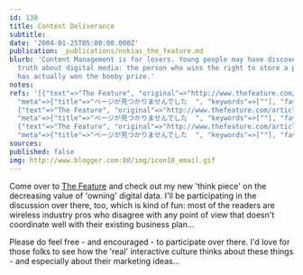 ```yaml
---
id: 130
title: Content Deliverance
subtitle: 
date: '2004-01-25T05:00:00.000Z'
publication: _publications/nokias_the_feature.md
blurb: 'Content Management is for losers. Young people may have discovered the dark
  truth about digital media: the person who wins the right to store a piece of data
  has actually won the booby prize.'
notes: 
refs: '[{"text"=>"The Feature", "original"=>"http://www.thefeature.com/article?articleid=100343",
  "meta"=>{"title"=>"ページが見つかりませんでした  ", "keywords"=>[""], "favicon"=>"http://www.thefeature.com/favicon.ico"}},
  {"text"=>"The Feature", "original"=>"http://www.thefeature.com/article?articleid=100343",
  "meta"=>{"title"=>"ページが見つかりませんでした  ", "keywords"=>[""], "favicon"=>"http://www.thefeature.com/favicon.ico"}},
  {"text"=>"The Feature", "original"=>"http://www.thefeature.com/article?articleid=100343",
  "meta"=>{"title"=>"ページが見つかりませんでした  ", "keywords"=>[""], "favicon"=>"http://www.thefeature.com/favicon.ico"}}]'
sources: 
published: false
img: http://www.blogger.com:80/img/icon18_email.gif
---
```

Come over to [The Feature](http://www.thefeature.com/article?articleid=100343) and check out my new 'think piece' on the decreasing value of 'owning' digital data. I'll be participating in the discussion over there, too, which is kind of fun: most of the readers are wireless industry pros who disagree with any point of view that doesn't coordinate well with their existing business plan...

Please do feel free - and encouraged - to participate over there. I'd love for those folks to see how the 'real' interactive culture thinks about these things - and especially about their marketing ideas...

